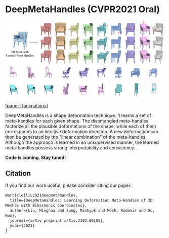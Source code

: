 # DeepMetaHandles (CVPR2021 Oral)

<img src="fig/teaser.jpg" align="center"> 
<div float="center">
<img src="fig/chair0/5c70ab.gif" width="10.2%">
<img src="fig/chair0/11e521.gif" width="10.2%">
<img src="fig/chair0/587ee5.gif" width="10.2%">
<img src="fig/chair7/4a0e7f.gif" width="10.2%">
<img src="fig/chair7/37a095.gif" width="10.2%">
<img src="fig/chair7/a2bffa.gif" width="10.2%">
<img src="fig/chair6/4a0e7f.gif" width="10.2%">
<img src="fig/chair6/9aa05f.gif" width="10.2%">
<img src="fig/chair6/39fee0.gif" width="10.2%">  
</div>
<div float="center">
<img src="fig/chair5/7e4335.gif" width="10.2%">
<img src="fig/chair5/104256.gif" width="10.2%">
<img src="fig/chair5/f76d50.gif" width="10.2%">
<img src="fig/chair9/11e521.gif" width="10.2%">
<img src="fig/chair9/f1563f.gif" width="10.2%">
<img src="fig/chair9/fde8c8.gif" width="10.2%">
<img src="fig/chair13/3e72bf.gif" width="10.2%">
<img src="fig/chair13/5c6c95.gif" width="10.2%">
<img src="fig/chair13/5c70ab.gif" width="10.2%">
</div>

[[paper]](https://arxiv.org/pdf/2102.09105) [[animations]](http://cseweb.ucsd.edu/~mil070/deep_meta_handles_supp_animations)  

DeepMetaHandles is a shape deformation technique. It learns a set of meta-handles for each given shape. The disentangled meta-handles factorize all the plausible deformations of the shape, while each of them corresponds to an intuitive deformation direction. A new deformation can then be generated by the "linear combination" of the meta-handles. Although the approach is learned in an unsupervised manner, the learned meta-handles possess strong interpretability and consistency.

**Code is coming. Stay tuned!**

## Citation

If you find our work useful, please consider citing our paper:

```
@article{liu2021deepmetahandles,
  title={DeepMetaHandles: Learning Deformation Meta-Handles of 3D Meshes with Biharmonic Coordinates},
  author={Liu, Minghua and Sung, Minhyuk and Mech, Radomir and Su, Hao},
  journal={arXiv preprint arXiv:2102.09105},
  year={2021}
}
```


